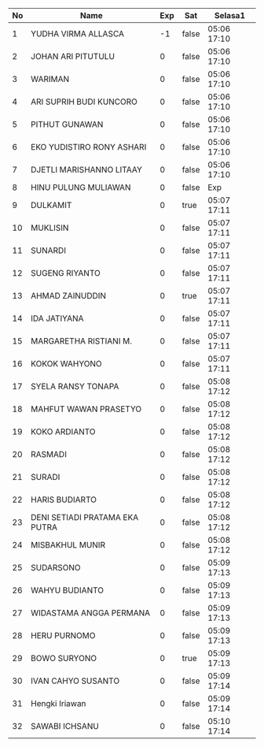 | No | Name | Exp | Sat | Selasa1 |
|-----|-----|-----|-----|-----|
| 1 | YUDHA VIRMA ALLASCA | -1 | false | 05:06 17:10 |
| 2 | JOHAN ARI PITUTULU | 0 | false | 05:06 17:10 |
| 3 | WARIMAN | 0 | false | 05:06 17:10 |
| 4 | ARI SUPRIH BUDI KUNCORO | 0 | false | 05:06 17:10 |
| 5 | PITHUT GUNAWAN | 0 | false | 05:06 17:10 |
| 6 | EKO YUDISTIRO RONY ASHARI | 0 | false | 05:06 17:10 |
| 7 | DJETLI MARISHANNO LITAAY | 0 | false | 05:06 17:10 |
| 8 | HINU PULUNG MULIAWAN | 0 | false | Exp |
| 9 | DULKAMIT | 0 | true | 05:07 17:11 |
| 10 | MUKLISIN | 0 | false | 05:07 17:11 |
| 11 | SUNARDI | 0 | false | 05:07 17:11 |
| 12 | SUGENG RIYANTO | 0 | false | 05:07 17:11 |
| 13 | AHMAD ZAINUDDIN | 0 | true | 05:07 17:11 |
| 14 | IDA JATIYANA | 0 | false | 05:07 17:11 |
| 15 | MARGARETHA RISTIANI M. | 0 | false | 05:07 17:11 |
| 16 | KOKOK WAHYONO | 0 | false | 05:07 17:11 |
| 17 | SYELA RANSY TONAPA | 0 | false | 05:08 17:12 |
| 18 | MAHFUT WAWAN PRASETYO | 0 | false | 05:08 17:12 |
| 19 | KOKO ARDIANTO | 0 | false | 05:08 17:12 |
| 20 | RASMADI | 0 | false | 05:08 17:12 |
| 21 | SURADI | 0 | false | 05:08 17:12 |
| 22 | HARIS BUDIARTO | 0 | false | 05:08 17:12 |
| 23 | DENI SETIADI PRATAMA EKA PUTRA | 0 | false | 05:08 17:12 |
| 24 | MISBAKHUL MUNIR | 0 | false | 05:08 17:12 |
| 25 | SUDARSONO | 0 | false | 05:09 17:13 |
| 26 | WAHYU BUDIANTO | 0 | false | 05:09 17:13 |
| 27 | WIDASTAMA ANGGA PERMANA | 0 | false | 05:09 17:13 |
| 28 | HERU PURNOMO | 0 | false | 05:09 17:13 |
| 29 | BOWO SURYONO | 0 | true | 05:09 17:13 |
| 30 | IVAN CAHYO SUSANTO | 0 | false | 05:09 17:14 |
| 31 | Hengki Iriawan | 0 | false | 05:09 17:14 |
| 32 | SAWABI ICHSANU | 0 | false | 05:10 17:14 |
